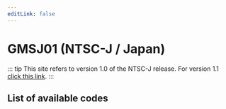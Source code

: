 ```yaml
---
editLink: false
---
```


# GMSJ01 (NTSC-J / Japan)

::: tip
This site refers to version 1.0 of the NTSC-J release. For version 1.1 [click this link](/code-reference/gmsj0a.html).
:::

## List of available codes

<CodeOverview gameVersion="GMSJ01" />
